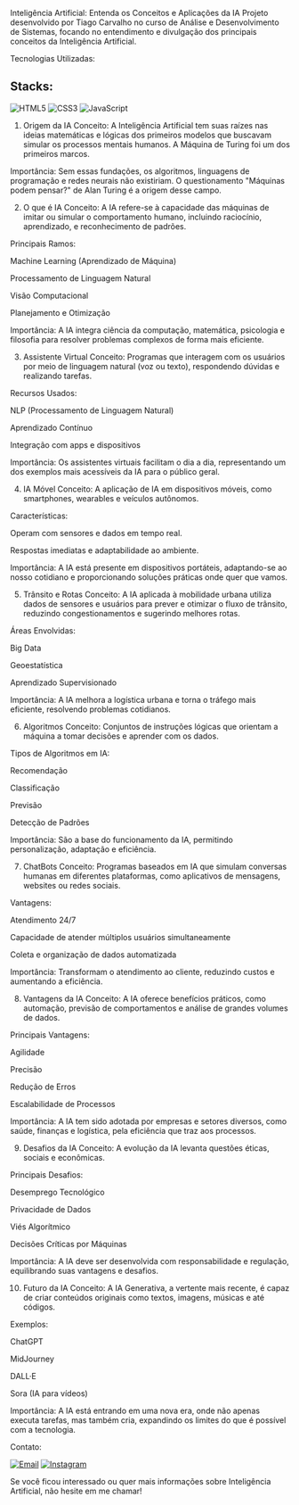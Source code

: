 Inteligência Artificial: Entenda os Conceitos e Aplicações da IA
Projeto desenvolvido por Tiago Carvalho no curso de Análise e Desenvolvimento de Sistemas, focando no entendimento e divulgação dos principais conceitos da Inteligência Artificial.

Tecnologias Utilizadas:

## Stacks:

![HTML5](https://img.shields.io/badge/HTML5-E34F26?style=for-the-badge&logo=html5&logoColor=white)
![CSS3](https://img.shields.io/badge/CSS3-1572B6?style=for-the-badge&logo=css3&logoColor=white)
![JavaScript](https://img.shields.io/badge/JavaScript-F7DF1E?style=for-the-badge&logo=javascript&logoColor=black)


1. Origem da IA
Conceito: A Inteligência Artificial tem suas raízes nas ideias matemáticas e lógicas dos primeiros modelos que buscavam simular os processos mentais humanos. A Máquina de Turing foi um dos primeiros marcos.

Importância: Sem essas fundações, os algoritmos, linguagens de programação e redes neurais não existiriam. O questionamento "Máquinas podem pensar?" de Alan Turing é a origem desse campo.

2. O que é IA
Conceito: A IA refere-se à capacidade das máquinas de imitar ou simular o comportamento humano, incluindo raciocínio, aprendizado, e reconhecimento de padrões.

Principais Ramos:

Machine Learning (Aprendizado de Máquina)

Processamento de Linguagem Natural

Visão Computacional

Planejamento e Otimização

Importância: A IA integra ciência da computação, matemática, psicologia e filosofia para resolver problemas complexos de forma mais eficiente.

3. Assistente Virtual
Conceito: Programas que interagem com os usuários por meio de linguagem natural (voz ou texto), respondendo dúvidas e realizando tarefas.

Recursos Usados:

NLP (Processamento de Linguagem Natural)

Aprendizado Contínuo

Integração com apps e dispositivos

Importância: Os assistentes virtuais facilitam o dia a dia, representando um dos exemplos mais acessíveis da IA para o público geral.

4. IA Móvel
Conceito: A aplicação de IA em dispositivos móveis, como smartphones, wearables e veículos autônomos.

Características:

Operam com sensores e dados em tempo real.

Respostas imediatas e adaptabilidade ao ambiente.

Importância: A IA está presente em dispositivos portáteis, adaptando-se ao nosso cotidiano e proporcionando soluções práticas onde quer que vamos.

5. Trânsito e Rotas
Conceito: A IA aplicada à mobilidade urbana utiliza dados de sensores e usuários para prever e otimizar o fluxo de trânsito, reduzindo congestionamentos e sugerindo melhores rotas.

Áreas Envolvidas:

Big Data

Geoestatística

Aprendizado Supervisionado

Importância: A IA melhora a logística urbana e torna o tráfego mais eficiente, resolvendo problemas cotidianos.

6. Algoritmos
Conceito: Conjuntos de instruções lógicas que orientam a máquina a tomar decisões e aprender com os dados.

Tipos de Algoritmos em IA:

Recomendação

Classificação

Previsão

Detecção de Padrões

Importância: São a base do funcionamento da IA, permitindo personalização, adaptação e eficiência.

7. ChatBots
Conceito: Programas baseados em IA que simulam conversas humanas em diferentes plataformas, como aplicativos de mensagens, websites ou redes sociais.

Vantagens:

Atendimento 24/7

Capacidade de atender múltiplos usuários simultaneamente

Coleta e organização de dados automatizada

Importância: Transformam o atendimento ao cliente, reduzindo custos e aumentando a eficiência.

8. Vantagens da IA
Conceito: A IA oferece benefícios práticos, como automação, previsão de comportamentos e análise de grandes volumes de dados.

Principais Vantagens:

Agilidade

Precisão

Redução de Erros

Escalabilidade de Processos

Importância: A IA tem sido adotada por empresas e setores diversos, como saúde, finanças e logística, pela eficiência que traz aos processos.

9. Desafios da IA
Conceito: A evolução da IA levanta questões éticas, sociais e econômicas.

Principais Desafios:

Desemprego Tecnológico

Privacidade de Dados

Viés Algorítmico

Decisões Críticas por Máquinas

Importância: A IA deve ser desenvolvida com responsabilidade e regulação, equilibrando suas vantagens e desafios.

10. Futuro da IA
Conceito: A IA Generativa, a vertente mais recente, é capaz de criar conteúdos originais como textos, imagens, músicas e até códigos.

Exemplos:

ChatGPT

MidJourney

DALL·E

Sora (IA para vídeos)

Importância: A IA está entrando em uma nova era, onde não apenas executa tarefas, mas também cria, expandindo os limites do que é possível com a tecnologia.

Contato:

[![Email](https://img.shields.io/badge/E--mail-D14836?style=for-the-badge&logo=gmail&logoColor=white)](mailto:tiagocarvalhobnb@gmail.com)
[![Instagram](https://img.shields.io/badge/@tiagoocarvalhoz-E4405F?style=for-the-badge&logo=instagram&logoColor=white)](https://instagram.com/tiagoocarvalhoz)

Se você ficou interessado ou quer mais informações sobre Inteligência Artificial, não hesite em me chamar!







